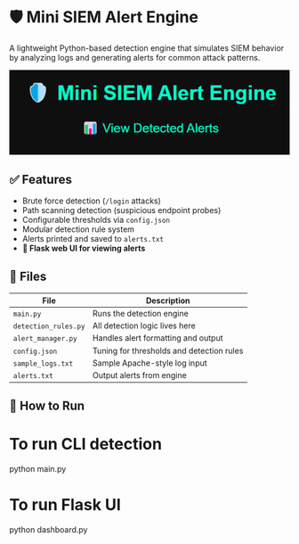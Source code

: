# 🛡️ Mini SIEM Alert Engine

A lightweight Python-based detection engine that simulates SIEM behavior by analyzing logs and generating alerts for common attack patterns.

![screenshot](screenshot.png)

## ✅ Features
- Brute force detection (`/login` attacks)
- Path scanning detection (suspicious endpoint probes)
- Configurable thresholds via `config.json`
- Modular detection rule system
- Alerts printed and saved to `alerts.txt`
- **🚀 Flask web UI for viewing alerts**

## 📁 Files
| File | Description |
|------|-------------|
| `main.py` | Runs the detection engine |
| `detection_rules.py` | All detection logic lives here |
| `alert_manager.py` | Handles alert formatting and output |
| `config.json` | Tuning for thresholds and detection rules |
| `sample_logs.txt` | Sample Apache-style log input |
| `alerts.txt` | Output alerts from engine |

## 🚀 How to Run
# To run CLI detection
python main.py

# To run Flask UI
python dashboard.py